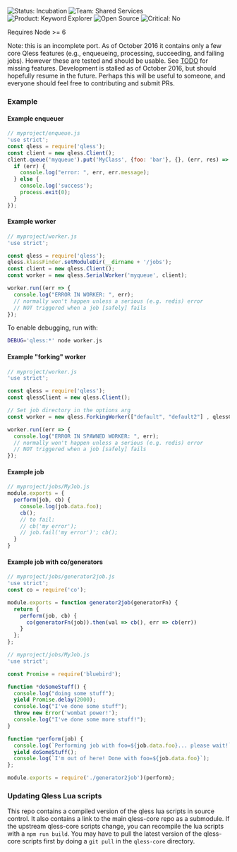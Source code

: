 ![Status: Incubation](https://img.shields.io/badge/status-incubation-green.svg?style=flat)
![Team: Shared Services](https://img.shields.io/badge/team-shared_services-green.svg?style=flat)
![Product: Keyword Explorer](https://img.shields.io/badge/product-keyword_explorer-blue.svg?style=flat)
![Open Source](https://img.shields.io/badge/open_source-yes-green.svg?style=flat)
![Critical: No](https://img.shields.io/badge/critical-no-green.svg?style=flat)

Requires Node >= 6

Note: this is an incomplete port. As of October 2016 it contains only a few core Qless features (e.g., enqueueing, processing, succeeding, and failing jobs). However these are tested and should be usable. See [TODO](TODO.md) for missing features. Development is stalled as of October 2016, but should hopefully resume in the future. Perhaps this will be useful to someone, and everyone should feel free to contributing and submit PRs.

### Example
#### Example enqueuer
```javascript
// myproject/enqueue.js
'use strict';
const qless = require('qless');
const client = new qless.Client();
client.queue('myqueue').put('MyClass', {foo: 'bar'}, {}, (err, res) => {
  if (err) {
    console.log("error: ", err, err.message);
  } else {
    console.log('success');
    process.exit(0);
  }
});
```

#### Example worker
```javascript
// myproject/worker.js
'use strict';

const qless = require('qless');
qless.klassFinder.setModuleDir(__dirname + '/jobs');
const client = new qless.Client();
const worker = new qless.SerialWorker('myqueue', client);

worker.run((err => {
  console.log("ERROR IN WORKER: ", err);
  // normally won't happen unless a serious (e.g. redis) error
  // NOT triggered when a job [safely] fails
});
```

To enable debugging, run with:

```bash
DEBUG='qless:*' node worker.js
```

#### Example "forking" worker
```javascript
// myproject/worker.js
'use strict';

const qless = require('qless');
const qlessClient = new qless.Client();

// Set job directory in the options arg
const worker = new qless.ForkingWorker(["default", "default2"] , qlessClient, { moduleDir: __dirname + '/jobs' });

worker.run((err => {
  console.log("ERROR IN SPAWNED WORKER: ", err);
  // normally won't happen unless a serious (e.g. redis) error
  // NOT triggered when a job [safely] fails
});
```

#### Example job

```javascript
// myproject/jobs/MyJob.js
module.exports = {
  perform(job, cb) {
    console.log(job.data.foo);
    cb();
    // to fail:
    // cb('my error');
    // job.fail('my error')'; cb();
  }
}
```

#### Example job with co/generators

```javascript
// myproject/jobs/generator2job.js
'use strict';
const co = require('co');

module.exports = function generator2job(generatorFn) {
  return {
    perform(job, cb) {
      co(generatorFn(job)).then(val => cb(), err => cb(err))
    }
  };
};
```

```javascript
// myproject/jobs/MyJob.js
'use strict';

const Promise = require('bluebird');

function *doSomeStuff() {
  console.log("doing some stuff");
  yield Promise.delay(2000);
  console.log("I've done some stuff");
  throw new Error('wombat power!');
  console.log("I've done some more stuff!");
}

function *perform(job) {
  console.log(`Performing job with foo=${job.data.foo}... please wait!`);
  yield doSomeStuff();
  console.log(`I'm out of here! Done with foo=${job.data.foo}`);
};

module.exports = require('./generator2job')(perform);
```

### Updating Qless Lua scripts
This repo contains a compiled version of the qless lua scripts in source
control. It also contains a link to the main qless-core repo as a
submodule. If the upstream qless-core scripts change, you can recompile
the lua scripts with a `npm run build`. You may have to pull the latest
version of the qless-core scripts first by doing a `git pull` in the
`qless-core` directory.
